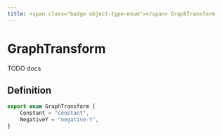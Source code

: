 ```yaml
---
title: <span class="badge object-type-enum"></span> GraphTransform
---
```

# <span class="badge object-type-enum"></span> GraphTransform

TODO docs

## Definition

```typescript
export enum GraphTransform {
	Constant = "constant",
	NegativeY = "negative-Y",
}

```
